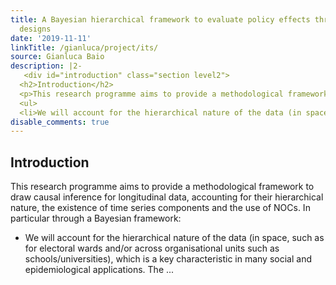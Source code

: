 ```yaml
---
title: A Bayesian hierarchical framework to evaluate policy effects through quasi-experimental
  designs
date: '2019-11-11'
linkTitle: /gianluca/project/its/
source: Gianluca Baio
description: |2-
   <div id="introduction" class="section level2">
  <h2>Introduction</h2>
  <p>This research programme aims to provide a methodological framework to draw causal inference for longitudinal data, accounting for their hierarchical nature, the existence of time series components and the use of NOCs. In particular through a Bayesian framework:</p>
  <ul>
  <li>We will account for the hierarchical nature of the data (in space, such as for electoral wards and/or across organisational units such as schools/universities), which is a key characteristic in many social and epidemiological applications. The ...
disable_comments: true
---
```

 <div id="introduction" class="section level2">
<h2>Introduction</h2>
<p>This research programme aims to provide a methodological framework to draw causal inference for longitudinal data, accounting for their hierarchical nature, the existence of time series components and the use of NOCs. In particular through a Bayesian framework:</p>
<ul>
<li>We will account for the hierarchical nature of the data (in space, such as for electoral wards and/or across organisational units such as schools/universities), which is a key characteristic in many social and epidemiological applications. The ...